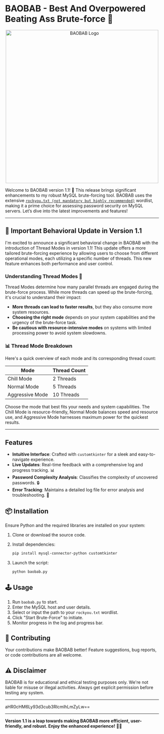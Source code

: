 # BAOBAB - Best And Overpowered Beating Ass Brute-force 🚀

<p align="center">
  <img src="https://i.imgur.com/CIAo3RN.png" alt="BAOBAB Logo" width="500" height="500">
</p>

Welcome to BAOBAB version 1.1! 🎉 This release brings significant enhancements to my robust MySQL brute-forcing tool. BAOBAB uses the extensive [`rockyou.txt (not mandatory but highly recommended)`](https://github.com/brannondorsey/naive-hashcat/releases/download/data/rockyou.txt) wordlist, making it a prime choice for assessing password security on MySQL servers. Let’s dive into the latest improvements and features!

---

## 📢 Important Behavioral Update in Version 1.1

I'm excited to announce a significant behavioral change in BAOBAB with the introduction of Thread Modes in version 1.1! This update offers a more tailored brute-forcing experience by allowing users to choose from different operational modes, each utilizing a specific number of threads. This new feature enhances both performance and user control.

### Understanding Thread Modes 🧵

Thread Modes determine how many parallel threads are engaged during the brute-force process. While more threads can speed up the brute-forcing, it's crucial to understand their impact:

- **More threads can lead to faster results**, but they also consume more system resources.
- **Choosing the right mode** depends on your system capabilities and the urgency of the brute-force task.
- **Be cautious with resource-intensive modes** on systems with limited processing power to avoid system slowdowns.

### 📊 Thread Mode Breakdown

Here's a quick overview of each mode and its corresponding thread count:

| Mode          | Thread Count |
|---------------|--------------|
| Chill Mode    | 2 Threads    |
| Normal Mode   | 5 Threads    |
| Aggressive Mode | 10 Threads |

Choose the mode that best fits your needs and system capabilities. The Chill Mode is resource-friendly, Normal Mode balances speed and resource use, and Aggressive Mode harnesses maximum power for the quickest results.

---

## Features

- **Intuitive Interface**: Crafted with `customtkinter` for a sleek and easy-to-navigate experience.
- **Live Updates**: Real-time feedback with a comprehensive log and progress tracking. 📊
- **Password Complexity Analysis**: Classifies the complexity of uncovered passwords. 🔒
- **Error Tracking**: Maintains a detailed log file for error analysis and troubleshooting. 📝

## 📦 Installation

Ensure Python and the required libraries are installed on your system:

1. Clone or download the source code.
2. Install dependencies:

    ```bash
    pip install mysql-connector-python customtkinter
    ```

3. Launch the script:

    ```bash
    python baobab.py
    ```

## 🕹️ Usage

1. Run `baobab.py` to start.
2. Enter the MySQL host and user details.
3. Select or input the path to your `rockyou.txt` wordlist.
4. Click "Start Brute-Force" to initiate.
5. Monitor progress in the log and progress bar.

## 💬 Contributing

Your contributions make BAOBAB better! Feature suggestions, bug reports, or code contributions are all welcome.

## ⚠️ Disclaimer

BAOBAB is for educational and ethical testing purposes only. We're not liable for misuse or illegal activities. Always get explicit permission before testing any system.

---

aHR0cHM6Ly93d3cub3RlcmlhLmZyLw==

---

**Version 1.1 is a leap towards making BAOBAB more efficient, user-friendly, and robust. Enjoy the enhanced experience!** 🌟🚀

